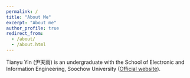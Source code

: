 ```yaml
---
permalink: /
title: "About Me"
excerpt: "About me"
author_profile: true
redirect_from: 
  - /about/
  - /about.html
---
```


Tianyu Yin (尹天雨) is an undergraduate with the School of Electronic and Information Engineering, Soochow University ([Official website](http://web.suda.edu.cn/jiankang/index.html)). 
